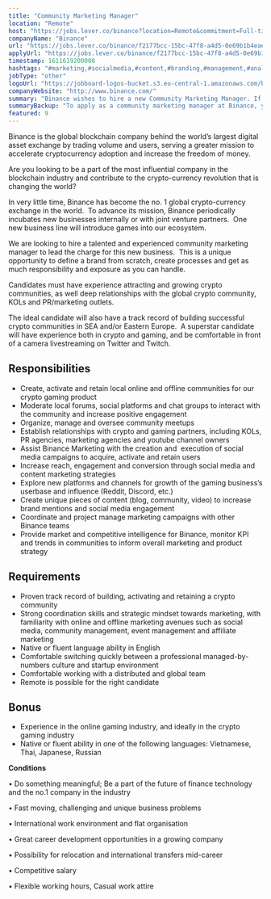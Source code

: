 ```yaml
---
title: "Community Marketing Manager"
location: "Remote"
host: "https://jobs.lever.co/binance?location=Remote&commitment=Full-time%3A%20Remote"
companyName: "Binance"
url: "https://jobs.lever.co/binance/f2177bcc-15bc-47f8-a4d5-0e69b1b4eae7"
applyUrl: "https://jobs.lever.co/binance/f2177bcc-15bc-47f8-a4d5-0e69b1b4eae7/apply"
timestamp: 1611619200000
hashtags: "#marketing,#socialmedia,#content,#branding,#management,#analytics,#finance,#monitoring,#English"
jobType: "other"
logoUrl: "https://jobboard-logos-bucket.s3.eu-central-1.amazonaws.com/binance"
companyWebsite: "http://www.binance.com/"
summary: "Binance wishes to hire a new Community Marketing Manager. If you have experience attracting and growing crypto communities, as well deep relationships with the global crypto community, KOLs and PR/marketing outlets, consider applying."
summaryBackup: "To apply as a community marketing manager at Binance, you preferably need to have some knowledge of: #marketing, #socialmedia, #content."
featured: 9
---
```


Binance is the global blockchain company behind the world’s largest digital asset exchange by trading volume and users, serving a greater mission to accelerate cryptocurrency adoption and increase the freedom of money.

Are you looking to be a part of the most influential company in the blockchain industry and contribute to the crypto-currency revolution that is changing the world?

In very little time, Binance has become the no. 1 global crypto-currency exchange in the world.  To advance its mission, Binance periodically incubates new businesses internally or with joint venture partners.  One new business line will introduce games into our ecosystem.

We are looking to hire a talented and experienced community marketing manager to lead the charge for this new business.  This is a unique opportunity to define a brand from scratch, create processes and get as much responsibility and exposure as you can handle.

Candidates must have experience attracting and growing crypto communities, as well deep relationships with the global crypto community, KOLs and PR/marketing outlets.  

The ideal candidate will also have a track record of building successful crypto communities in SEA and/or Eastern Europe.  A superstar candidate will have experience both in crypto and gaming, and be comfortable in front of a camera livestreaming on Twitter and Twitch.

## Responsibilities

*   Create, activate and retain local online and offline communities for our crypto gaming product
*   Moderate local forums, social platforms and chat groups to interact with the community and increase positive engagement
*   Organize, manage and oversee community meetups 
*   Establish relationships with crypto and gaming partners, including KOLs, PR agencies, marketing agencies and youtube channel owners
*   Assist Binance Marketing with the creation and  execution of social media campaigns to acquire, activate and retain users
*   Increase reach, engagement and conversion through social media and content marketing strategies
*   Explore new platforms and channels for growth of the gaming business’s userbase and influence (Reddit, Discord, etc.)
*   Create unique pieces of content (blog, community, video) to increase brand mentions and social media engagement
*   Coordinate and project manage marketing campaigns with other Binance teams
*   Provide market and competitive intelligence for Binance, monitor KPI and trends in communities to inform overall marketing and product strategy

## Requirements

*   Proven track record of building, activating and retaining a crypto community 
*   Strong coordination skills and strategic mindset towards marketing, with familiarity with online and offline marketing avenues such as social media, community management, event management and affiliate marketing
*   Native or fluent language ability in English
*   Comfortable switching quickly between a professional managed-by-numbers culture and startup environment
*   Comfortable working with a distributed and global team
*   Remote is possible for the right candidate

## Bonus

*   Experience in the online gaming industry, and ideally in the crypto gaming industry
*   Native or fluent ability in one of the following languages: Vietnamese, Thai, Japanese, Russian

**Conditions**

• Do something meaningful; Be a part of the future of finance technology and the no.1 company in the industry

• Fast moving, challenging and unique business problems

• International work environment and flat organisation

• Great career development opportunities in a growing company

• Possibility for relocation and international transfers mid-career

• Competitive salary

• Flexible working hours, Casual work attire
